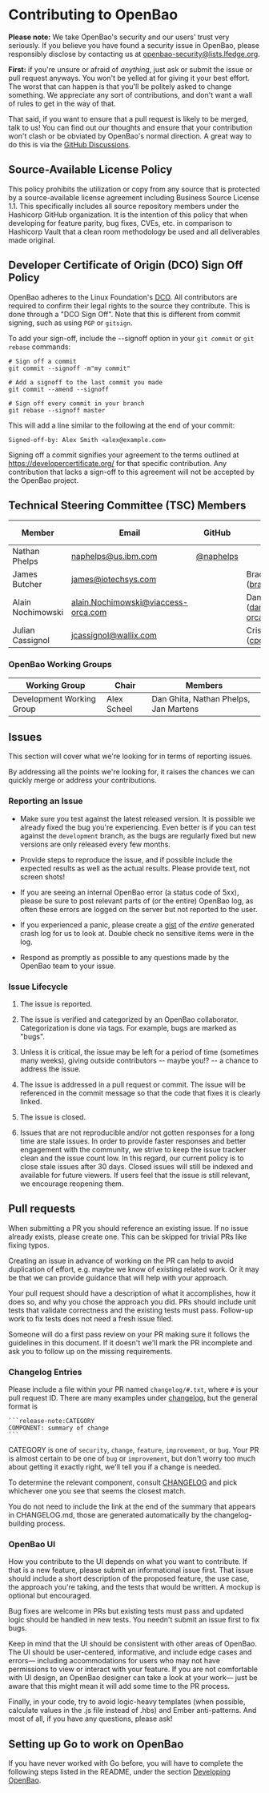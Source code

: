 # Contributing to OpenBao

**Please note:** We take OpenBao's security and our users' trust very seriously.
If you believe you have found a security issue in OpenBao, please responsibly
disclose by contacting us at openbao-security@lists.lfedge.org.

**First:** if you're unsure or afraid of _anything_, just ask or submit the
issue or pull request anyways. You won't be yelled at for giving it your best
effort. The worst that can happen is that you'll be politely asked to change
something. We appreciate any sort of contributions, and don't want a wall of
rules to get in the way of that.

That said, if you want to ensure that a pull request is likely to be merged,
talk to us! You can find out our thoughts and ensure that your contribution
won't clash or be obviated by OpenBao's normal direction. A great way to do this
is via the [GitHub Discussions][2].

## Source-Available License Policy

This policy prohibits the utilization or copy from any source that is protected
by a source-available license agreement including Business Source License 1.1.
This specifically includes all source repository members under the Hashicorp GitHub
organization. It is the intention of this policy that when developing for feature
parity, bug fixes, CVEs, etc. in comparison to Hashicorp Vault that a clean room
methodology be used and all deliverables made original.

## Developer Certificate of Origin (DCO) Sign Off Policy

OpenBao adheres to the Linux Foundation's [DCO](https://developercertificate.org/).
All contributors are required to confirm their legal rights to the source they
contribute. This is done through a "DCO Sign Off". Note that this is different from
commit signing, such as using `PGP` or `gitsign`.

To add your sign-off, include the --signoff option in your `git commit` or `git rebase`
commands:

```
# Sign off a commit
git commit --signoff -m"my commit"

# Add a signoff to the last commit you made
git commit --amend --signoff

# Sign off every commit in your branch
git rebase --signoff master
```

This will add a line similar to the following at the end of your commit:

```
Signed-off-by: Alex Smith <alex@example.com>
```

Signing off a commit signifies your agreement to the terms outlined at
https://developercertificate.org/ for that specific contribution. Any contribution
that lacks a sign-off to this agreement will not be accepted by the OpenBao project.

## Technical Steering Committee (TSC) Members

| Member            | Email                               | GitHub                                     | Alternate                               | Company/Organization      | TSC Position |
|-------------------|-------------------------------------|--------------------------------------------|-----------------------------------------|---------------------------|--------------|
| Nathan Phelps     | naphelps@us.ibm.com                 | [@naphelps](https://github.com/naphelps)   |                                         | IBM                       | Chair        |
| James Butcher     | james@iotechsys.com                 |                                            | Brad Corrion (brad@iotechsys.com)       | IOTech Systems            | Member       |
| Alain Nochimowski | alain.Nochimowski@viaccess-orca.com |                                            | Dan Ghita (dan.ghita@viaccess-orca.com) | Viaccess-Orca             | Member       |
| Julian Cassignol  | jcassignol@wallix.com               |                                            | Cristian Popi (cpopi@wallix.com)        | Wallix                    | Member       |


### OpenBao Working Groups

| Working Group             | Chair       | Members                               |
|---------------------------|-------------| ------------------------------------- |
| Development Working Group | Alex Scheel | Dan Ghita, Nathan Phelps, Jan Martens |


## Issues

This section will cover what we're looking for in terms of reporting issues.

By addressing all the points we're looking for, it raises the chances we can
quickly merge or address your contributions.

### Reporting an Issue

* Make sure you test against the latest released version. It is possible we
  already fixed the bug you're experiencing. Even better is if you can test
  against the `development` branch, as the bugs are regularly fixed but new versions
  are only released every few months.

* Provide steps to reproduce the issue, and if possible include the expected
  results as well as the actual results. Please provide text, not screen shots!

* If you are seeing an internal OpenBao error (a status code of 5xx), please be
  sure to post relevant parts of (or the entire) OpenBao log, as often these
  errors are logged on the server but not reported to the user.

* If you experienced a panic, please create a [gist](https://gist.github.com)
  of the *entire* generated crash log for us to look at. Double check
  no sensitive items were in the log.

* Respond as promptly as possible to any questions made by the OpenBao
  team to your issue.

### Issue Lifecycle

1. The issue is reported.

2. The issue is verified and categorized by an OpenBao collaborator.
   Categorization is done via tags. For example, bugs are marked as "bugs".

3. Unless it is critical, the issue may be left for a period of time (sometimes
   many weeks), giving outside contributors -- maybe you!? -- a chance to
   address the issue.

4. The issue is addressed in a pull request or commit. The issue will be
   referenced in the commit message so that the code that fixes it is clearly
   linked.

5. The issue is closed.

6. Issues that are not reproducible and/or not gotten responses for a long time are
   stale issues. In order to provide faster responses and better engagement with
   the community, we strive to keep the issue tracker clean and the issue count
   low. In this regard, our current policy is to close stale issues after 30 days.
   Closed issues will still be indexed and available for future viewers. If users
   feel that the issue is still relevant, we encourage reopening them.

## Pull requests

When submitting a PR you should reference an existing issue. If no issue already exists,
please create one. This can be skipped for trivial PRs like fixing typos.

Creating an issue in advance of working on the PR can help to avoid duplication of effort,
e.g. maybe we know of existing related work. Or it may be that we can provide guidance
that will help with your approach.

Your pull request should have a description of what it accomplishes, how it does so,
and why you chose the approach you did.  PRs should include unit tests that validate
correctness and the existing tests must pass. Follow-up work to fix tests
does not need a fresh issue filed.

Someone will do a first pass review on your PR making sure it follows the guidelines
in this document. If it doesn't we'll mark the PR incomplete and ask you to follow
up on the missing requirements.

### Changelog Entries
Please include a file within your PR named `changelog/#.txt`, where `#` is your
pull request ID.  There are many examples under [changelog](changelog/), but
the general format is

````
```release-note:CATEGORY
COMPONENT: summary of change
```
````

CATEGORY is one of `security`, `change`, `feature`, `improvement`, or `bug`.
Your PR is almost certain to be one of `bug` or `improvement`, but don't
worry too much about getting it exactly right, we'll tell you if a change is
needed.

To determine the relevant component, consult [CHANGELOG](CHANGELOG.md) and pick
whichever one you see that seems the closest match.

You do not need to include the link at the end of the summary that appears in
CHANGELOG.md, those are generated automatically by the changelog-building
process.

### OpenBao UI

How you contribute to the UI depends on what you want to contribute. If that is
a new feature, please submit an informational issue first.  That issue
should include a short description of the proposed feature, the use case,
the approach you're taking, and the tests that would be written.  A mockup
is optional but encouraged.

Bug fixes are welcome in PRs but existing tests must pass and updated logic
should be handled in new tests.  You needn't submit an issue first to fix bugs.

Keep in mind that the UI should be consistent with other areas of OpenBao.
The UI should be user-centered, informative, and include edge cases and errors—
including accommodations for users who may not have permissions to view or
interact with your feature. If you are not comfortable with UI design, an OpenBao
designer can take a look at your work— just be aware that this might mean
it will add some time to the PR process.

Finally, in your code, try to avoid logic-heavy templates (when possible,
calculate values in the .js file instead of .hbs) and Ember anti-patterns.
And most of all, if you have any questions, please ask!

## Setting up Go to work on OpenBao

If you have never worked with Go before, you will have to complete the
following steps listed in the README, under the section [Developing OpenBao][1].

[1]: https://github.com/openbao/openbao#developing-openbao
[2]: https://github.com/openbao/openbao/discussions
